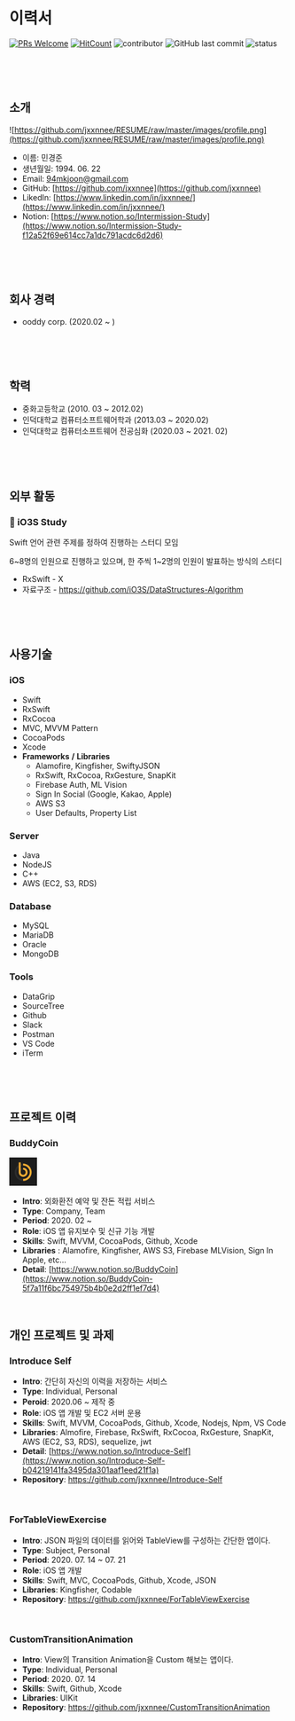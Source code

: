 # 이력서

[![PRs Welcome](https://img.shields.io/badge/PRs-welcome-brightgreen.svg?style=flat-square)](http://makeapullrequest.com)
[![HitCount](http://hits.dwyl.com/minkkkjoon/Resume.svg)](http://hits.dwyl.com/minkkkjoon/Resume)
![contributor](https://img.shields.io/github/contributors/minkkkjoon/RESUME.svg)
![GitHub last commit](https://img.shields.io/github/last-commit/minkkkjoon/RESUME.svg)
![status](https://img.shields.io/badge/status-offer_welcome%20-brightgreen.svg)

&nbsp;

&nbsp;





## 소개

![https://github.com/jxxnnee/RESUME/raw/master/images/profile.png](https://github.com/jxxnnee/RESUME/raw/master/images/profile.png)

- 이름: 민경준
- 생년월일: 1994. 06. 22
- Email: 94mkjoon@gmail.com
- GitHub: [https://github.com/jxxnnee](https://github.com/jxxnnee)
- LikedIn: [https://www.linkedin.com/in/jxxnnee/](https://www.linkedin.com/in/jxxnnee/)
- Notion: [https://www.notion.so/Intermission-Study](https://www.notion.so/Intermission-Study-f12a52f69e614cc7a1dc791acdc6d2d6)

&nbsp;

&nbsp;

## 회사 경력

- ooddy corp. (2020.02 ~ )

&nbsp;

&nbsp;

## 학력

- 중화고등학교 
  (2010. 03 ~ 2012.02)
- 인덕대학교 컴퓨터소프트웨어학과 
  (2013.03 ~ 2020.02)
- 인덕대학교 컴퓨터소프트웨어 전공심화 
  (2020.03 ~ 2021. 02)

&nbsp;

&nbsp;

## 외부 활동

### 📘 iO3S Study

Swift 언어 관련 주제를 정하여 진행하는 스터디 모임

6\~8명의 인원으로 진행하고 있으며, 한 주씩 1~2명의 인원이 발표하는 방식의 스터디

- RxSwift - X
- 자료구조 - https://github.com/iO3S/DataStructures-Algorithm

&nbsp;

&nbsp;

## 사용기술

### iOS

- Swift
- RxSwift
- RxCocoa
- MVC, MVVM Pattern
- CocoaPods
- Xcode
- **Frameworks** **/** **Libraries**
  - Alamofire, Kingfisher, SwiftyJSON
  - RxSwift, RxCocoa, RxGesture, SnapKit
  - Firebase Auth, ML Vision
  - Sign In Social (Google, Kakao, Apple)
  - AWS S3
  - User Defaults, Property List

### Server

- Java
- NodeJS
- C++
- AWS (EC2, S3, RDS)

### Database

- MySQL
- MariaDB
- Oracle
- MongoDB

### Tools

- DataGrip
- SourceTree
- Github
- Slack
- Postman
- VS Code
- iTerm

&nbsp;

&nbsp;

## 프로젝트 이력

### BuddyCoin

<img src="https://github.com/jxxnnee/RESUME/raw/master/images/buddycoin.png" alt="buddycoin" width="10%"/>

- **Intro**: 외화환전 예약 및 잔돈 적립 서비스
- **Type**: Company, Team
- **Period**: 2020. 02 ~
- **Role**: iOS 앱 유지보수 및 신규 기능 개발
- **Skills**: Swift, MVVM, CocoaPods, Github, Xcode
- **Libraries** : Alamofire, Kingfisher, AWS S3, Firebase MLVision, Sign In Apple, etc...
- **Detail**: [https://www.notion.so/BuddyCoin](https://www.notion.so/BuddyCoin-5f7a11f6bc754975b4b0e2d2ff1ef7d4)

&nbsp;

## 개인 프로젝트 및 과제

### Introduce Self

- **Intro**: 간단히 자신의 이력을 저장하는 서비스
- **Type**: Individual, Personal
- **Peroid**: 2020.06 ~ 제작 중
- **Role**: iOS 앱 개발 및 EC2 서버 운용
- **Skills**: Swift, MVVM, CocoaPods, Github, Xcode, Nodejs, Npm, VS Code
- **Libraries**: Almofire, Firebase, RxSwift, RxCocoa, RxGesture, SnapKit, AWS (EC2, S3, RDS), sequelize, jwt
- **Detail**: [https://www.notion.so/Introduce-Self](https://www.notion.so/Introduce-Self-b04219141fa3495da301aaf1eed21f1a)
- **Repository**: https://github.com/jxxnnee/Introduce-Self

&nbsp;

### ForTableViewExercise

- **Intro**: JSON 파일의 데이터를 읽어와 TableView를 구성하는 간단한 앱이다.
- **Type**: Subject, Personal
- **Period**: 2020. 07. 14 ~ 07. 21
- **Role**: iOS 앱 개발
- **Skills**: Swift, MVC, CocoaPods, Github, Xcode, JSON
- **Libraries**: Kingfisher, Codable
- **Repository**: https://github.com/jxxnnee/ForTableViewExercise

&nbsp;

### CustomTransitionAnimation

- **Intro**: View의 Transition Animation을 Custom 해보는 앱이다.
- **Type**: Individual, Personal
- **Period**: 2020. 07. 14
- **Skills**: Swift, Github, Xcode
- **Libraries**: UIKit
- **Repository**: https://github.com/jxxnnee/CustomTransitionAnimation

